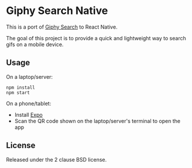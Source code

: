 # Giphy Search Native

This is a port of [Giphy Search](https://github.com/p/giphy-search)
to React Native.

The goal of this project is to provide a quick and lightweight way to
search gifs on a mobile device.

## Usage

On a laptop/server:

```
npm install
npm start
```

On a phone/tablet:

- Install [Expo](https://expo.io/)
- Scan the QR code shown on the laptop/server's terminal to open the app

## License

Released under the 2 clause BSD license.
